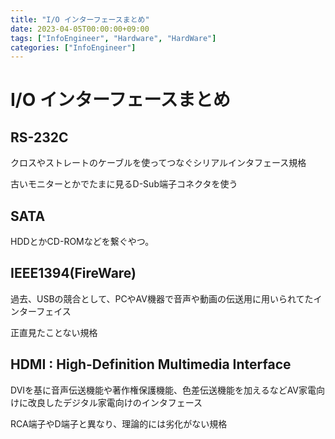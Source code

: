 ```yaml
---
title: "I/O インターフェースまとめ"
date: 2023-04-05T00:00:00+09:00
tags: ["InfoEngineer", "Hardware", "HardWare"]
categories: ["InfoEngineer"]
---
```

# I/O インターフェースまとめ

## RS-232C

クロスやストレートのケーブルを使ってつなぐシリアルインタフェース規格

古いモニターとかでたまに見るD-Sub端子コネクタを使う

## SATA

HDDとかCD-ROMなどを繋ぐやつ。

## IEEE1394(FireWare)

過去、USBの競合として、PCやAV機器で音声や動画の伝送用に用いられてたインターフェイス

正直見たことない規格

## HDMI : High-Definition Multimedia Interface

DVIを基に音声伝送機能や著作権保護機能、色差伝送機能を加えるなどAV家電向けに改良したデジタル家電向けのインタフェース

RCA端子やD端子と異なり、理論的には劣化がない規格